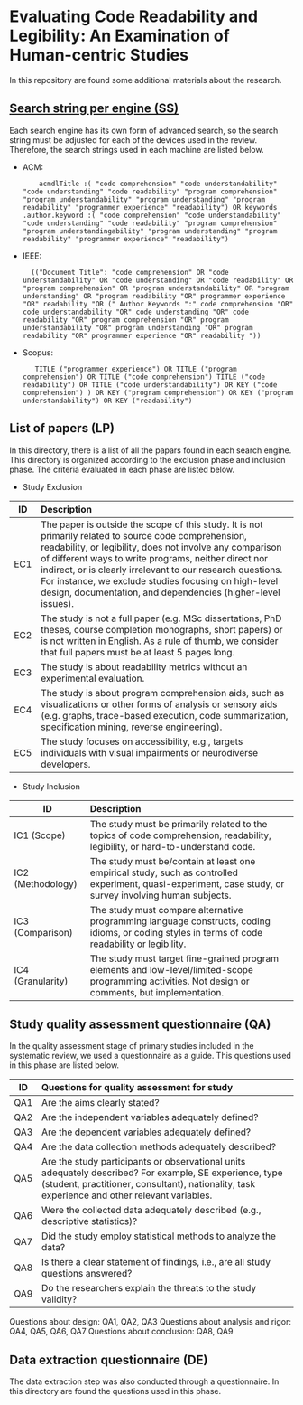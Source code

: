 # Evaluating Code Readability and Legibility: An Examination of Human-centric Studies
In this repository are found some additional materials about the research.

## [Search string per engine (SS)](/AllPhasesMergedPapers-Part1.md)

Each search engine has its own form of advanced search, so the search string must be adjusted for each of the devices used in the review. Therefore, the search strings used in each machine are listed below.

* ACM:

          acmdlTitle :( "code comprehension" "code understandability" "code understanding" "code readability" "program comprehension" "program understandability" "program understanding" "program readability" "programmer experience" "readability") OR keywords .author.keyword :( "code comprehension" "code understandability" "code understanding" "code readability" "program comprehension" "program understandingability" "program understanding" "program readability" "programmer experience" "readability")

* IEEE:
        
        (("Document Title": "code comprehension" OR "code understandability" OR "code understanding" OR "code readability" OR "program comprehension" OR "program understandability" OR "program understanding" OR "program readability "OR" programmer experience "OR" readability "OR (" Author Keywords ":" code comprehension "OR" code understandability "OR" code understanding "OR" code readability "OR" program comprehension "OR" program understandability "OR" program understanding "OR" program readability "OR" programmer experience "OR" readability "))

* Scopus:

         TITLE ("programmer experience") OR TITLE ("program comprehension") OR TITLE ("code comprehension") TITLE ("code readability") OR TITLE ("code understandability") OR KEY ("code comprehension") ) OR KEY ("program comprehension") OR KEY ("program understandability") OR KEY ("readability")

## List of papers (LP)
In this directory, there is a list of all the papars found in each search engine. This directory is organized according to the exclusion phase and inclusion phase. The criteria evaluated in each phase are listed below.

* Study Exclusion

 ID | Description 
--------- | :------
 EC1 | The paper is outside the scope of this study. It is not primarily related to source code comprehension, readability, or legibility, does not involve any comparison of different ways to write programs, neither direct nor indirect, or is clearly irrelevant to our research questions. For instance, we exclude studies focusing on high-level design, documentation, and dependencies (higher-level issues). 
 EC2 | The study is not a full paper (e.g. MSc dissertations, PhD theses, course completion monographs, short papers) or is not written in English. As a rule of thumb, we consider that full papers must be at least 5 pages long. 
 EC3 | The study is about readability metrics without an experimental evaluation. 
 EC4 | The study is about program comprehension aids, such as visualizations or other forms of analysis or sensory aids (e.g. graphs, trace-based execution, code summarization, specification mining, reverse engineering). 
| EC5 | The study focuses on accessibility, e.g., targets individuals with visual impairments or neurodiverse developers. 

* Study Inclusion

ID | Description 
--------- | :------
IC1  (Scope) | The study must be primarily related to the topics of code comprehension, readability, legibility, or hard-to-understand code.
IC2 (Methodology) | The study must be/contain at least one empirical study, such as controlled experiment, quasi-experiment, case study, or survey involving human subjects.
IC3 (Comparison) | The study must compare alternative programming language constructs, coding idioms, or coding styles in terms of code readability or legibility.
IC4 (Granularity) | The study must target fine-grained program elements and low-level/limited-scope programming activities. Not design or comments, but implementation.

## Study quality assessment questionnaire (QA)
In the quality assessment stage of primary studies included in the systematic review, we used a questionnaire as a guide. This questions used in this phase are listed below.


ID | Questions for quality assessment for study 
--------- | :------
QA1 | Are the aims clearly stated?
QA2 | Are the independent variables adequately defined?
QA3 | Are the dependent variables adequately defined?
QA4 | Are the data collection methods adequately described?
QA5 | Are the study participants or observational units adequately  described? For example, SE experience, type (student,  practitioner, consultant),  nationality, task experience and  other relevant variables.
QA6 | Were the collected data adequately described (e.g., descriptive statistics)? 
QA7 | Did the study employ statistical methods to analyze the data?
QA8 | Is there a clear statement of findings, i.e., are all study questions answered?
QA9 | Do the researchers explain the threats to the study validity?

Questions about design: QA1, QA2, QA3
Questions about analysis and rigor: QA4, QA5, QA6, QA7
Questions about conclusion: QA8, QA9

## Data extraction questionnaire (DE)
The data extraction step was also conducted through a questionnaire. In this directory are found the questions used in this phase.  
